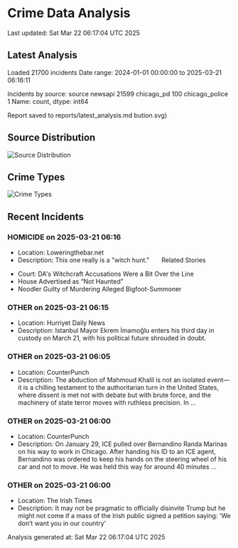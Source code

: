 # Crime Data Analysis
Last updated: Sat Mar 22 06:17:04 UTC 2025

## Latest Analysis

Loaded 21700 incidents
Date range: 2024-01-01 00:00:00 to 2025-03-21 06:16:11

Incidents by source:
source
newsapi           21599
chicago_pd          100
chicago_police        1
Name: count, dtype: int64

Report saved to reports/latest_analysis.md
bution.svg)

## Source Distribution
![Source Distribution](images/source_distribution.svg)

## Crime Types
![Crime Types](images/crime_types.svg)

## Recent Incidents

### HOMICIDE on 2025-03-21 06:16
- Location: Loweringthebar.net
- Description: This one really is a "witch hunt."       Related Stories
<ul><li>Court: DA's Witchcraft Accusations Were a Bit Over the Line</li><li>House Advertised as “Not Haunted”</li><li>Noodler Guilty of Murdering Alleged Bigfoot-Summoner</li></ul>


### OTHER on 2025-03-21 06:15
- Location: Hurriyet Daily News
- Description: Istanbul Mayor Ekrem İmamoğlu enters his third day in custody on March 21, with his political future shrouded in doubt.


### OTHER on 2025-03-21 06:05
- Location: CounterPunch
- Description: The abduction of Mahmoud Khalil is not an isolated event—it is a chilling testament to the authoritarian turn in the United States, where dissent is met not with debate but with brute force, and the machinery of state terror moves with ruthless precision. In …


### OTHER on 2025-03-21 06:00
- Location: CounterPunch
- Description: On January 29, ICE pulled over Bernandino Randa Marinas on his way to work in Chicago. After handing his ID to an ICE agent, Bernandino was ordered to keep his hands on the steering wheel of his car and not to move. He was held this way for around 40 minutes …


### OTHER on 2025-03-21 06:00
- Location: The Irish Times
- Description: It may not be pragmatic to officially disinvite Trump but he might not come if a mass of the Irish public signed a petition saying: 'We don’t want you in our country'

Analysis generated at: Sat Mar 22 06:17:04 UTC 2025
